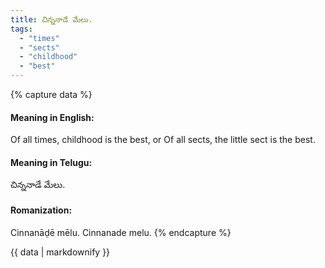 ```yaml
---
title: చిన్ననాడే మేలు.
tags:
  - "times"
  - "sects"
  - "childhood"
  - "best"
---
```


{% capture data %}
#### Meaning in English:
Of all times, childhood is the best, or
Of all sects, the little sect is the best.

#### Meaning in Telugu:
చిన్ననాడే మేలు.

#### Romanization:
Cinnanāḍē mēlu.
Cinnanade melu.
{% endcapture %}

{{ data | markdownify }}

